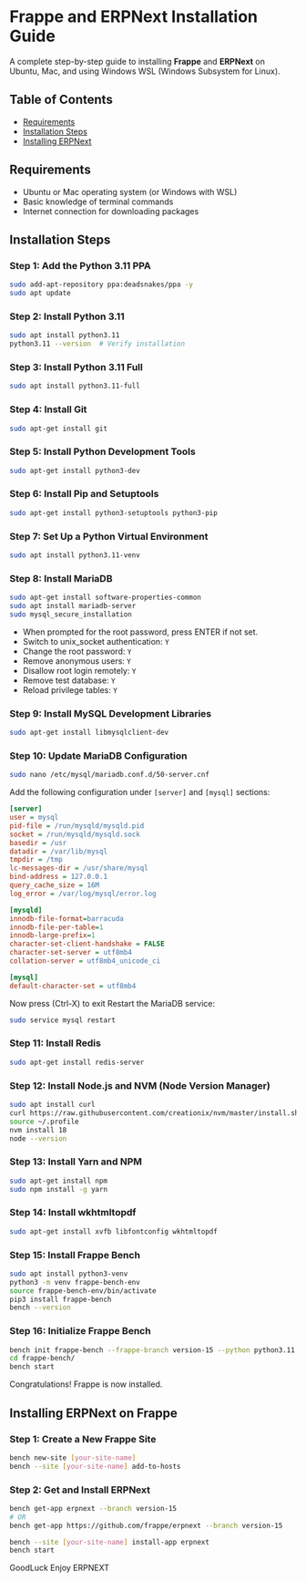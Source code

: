 # Frappe and ERPNext Installation Guide

A complete step-by-step guide to installing **Frappe** and **ERPNext** on Ubuntu, Mac, and using Windows WSL (Windows Subsystem for Linux).

## Table of Contents
- [Requirements](#requirements)
- [Installation Steps](#installation-steps)
- [Installing ERPNext](#installing-erpnext)

## Requirements

- Ubuntu or Mac operating system (or Windows with WSL)
- Basic knowledge of terminal commands
- Internet connection for downloading packages

## Installation Steps

### Step 1: Add the Python 3.11 PPA

```bash
sudo add-apt-repository ppa:deadsnakes/ppa -y
sudo apt update
```

### Step 2: Install Python 3.11

```bash
sudo apt install python3.11
python3.11 --version  # Verify installation
```

### Step 3: Install Python 3.11 Full

```bash
sudo apt install python3.11-full
```

### Step 4: Install Git

```bash
sudo apt-get install git
```

### Step 5: Install Python Development Tools

```bash
sudo apt-get install python3-dev
```

### Step 6: Install Pip and Setuptools

```bash
sudo apt-get install python3-setuptools python3-pip
```

### Step 7: Set Up a Python Virtual Environment

```bash
sudo apt install python3.11-venv
```

### Step 8: Install MariaDB

```bash
sudo apt-get install software-properties-common
sudo apt install mariadb-server
sudo mysql_secure_installation
```
- When prompted for the root password, press ENTER if not set.
- Switch to unix_socket authentication: `Y`
- Change the root password: `Y`
- Remove anonymous users: `Y`
- Disallow root login remotely: `Y`
- Remove test database: `Y`
- Reload privilege tables: `Y`

### Step 9: Install MySQL Development Libraries

```bash
sudo apt-get install libmysqlclient-dev
```

### Step 10: Update MariaDB Configuration

```bash
sudo nano /etc/mysql/mariadb.conf.d/50-server.cnf
```

Add the following configuration under `[server]` and `[mysql]` sections:

```ini
[server]
user = mysql
pid-file = /run/mysqld/mysqld.pid
socket = /run/mysqld/mysqld.sock
basedir = /usr
datadir = /var/lib/mysql
tmpdir = /tmp
lc-messages-dir = /usr/share/mysql
bind-address = 127.0.0.1
query_cache_size = 16M
log_error = /var/log/mysql/error.log

[mysqld]
innodb-file-format=barracuda
innodb-file-per-table=1
innodb-large-prefix=1
character-set-client-handshake = FALSE
character-set-server = utf8mb4
collation-server = utf8mb4_unicode_ci      

[mysql]
default-character-set = utf8mb4
```
Now press (Ctrl-X) to exit
Restart the MariaDB service:

```bash
sudo service mysql restart
```

### Step 11: Install Redis

```bash
sudo apt-get install redis-server
```

### Step 12: Install Node.js and NVM (Node Version Manager)

```bash
sudo apt install curl 
curl https://raw.githubusercontent.com/creationix/nvm/master/install.sh | bash
source ~/.profile
nvm install 18
node --version
```

### Step 13: Install Yarn and NPM

```bash
sudo apt-get install npm
sudo npm install -g yarn
```

### Step 14: Install wkhtmltopdf

```bash
sudo apt-get install xvfb libfontconfig wkhtmltopdf
```

### Step 15: Install Frappe Bench

```bash
sudo apt install python3-venv
python3 -m venv frappe-bench-env
source frappe-bench-env/bin/activate
pip3 install frappe-bench
bench --version
```

### Step 16: Initialize Frappe Bench

```bash
bench init frappe-bench --frappe-branch version-15 --python python3.11
cd frappe-bench/
bench start
```

Congratulations! Frappe is now installed.

## Installing ERPNext on Frappe

### Step 1: Create a New Frappe Site

```bash
bench new-site [your-site-name]
bench --site [your-site-name] add-to-hosts
```

### Step 2: Get and Install ERPNext

```bash
bench get-app erpnext --branch version-15
# OR
bench get-app https://github.com/frappe/erpnext --branch version-15

bench --site [your-site-name] install-app erpnext
bench start
```

GoodLuck Enjoy ERPNEXT
